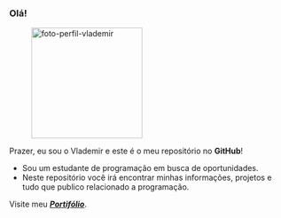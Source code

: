 ### Olá! 

<figure>
    <img src="https://vlademir-junior.github.io/images/foto%20perfil.jpeg"
         alt="foto-perfil-vlademir" width="200" heigth="200">
</figure>

Prazer, eu sou o Vlademir e este é o meu repositório no **GitHub**!


- Sou um estudante de programação em busca de oportunidades.
- Neste repositório você irá encontrar minhas informações, projetos e tudo que publico relacionado a programação.

Visite meu ***[Portifólio](https://vlademir-junior.github.io/)***.
